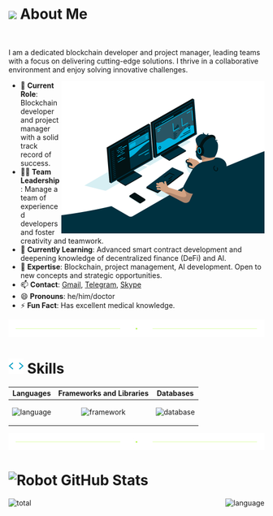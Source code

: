 <h1>
  <img src="https://user-images.githubusercontent.com/74038190/213844263-a8897a51-32f4-4b3b-b5c2-e1528b89f6f3.png" width="40" /> About Me
</h1>
​
<div>
  <p>
    I am a dedicated blockchain developer and project manager, leading teams with a focus on delivering cutting-edge solutions. I thrive in a collaborative environment and enjoy solving innovative challenges.
  </p>
  
  <img alt='coding' align='right' height='300' src="https://github.com/goldapples/goldapples/blob/main/assests/images/coding.gif" />

  <ul>
  <li>💼 <strong>Current Role</strong>: Blockchain developer and project manager with a solid track record of success.</li>
  <li>👨‍💼 <strong>Team Leadership</strong>: Manage a team of experienced developers and foster creativity and teamwork.</li>
  <li>🌱 <strong>Currently Learning</strong>: Advanced smart contract development and deepening knowledge of decentralized finance (DeFi) and AI.</li>
  <li>💬 <strong>Expertise</strong>: Blockchain, project management, AI development. Open to new concepts and strategic opportunities.</li>
  <li>📫 <strong>Contact</strong>: <a href="mailto:goldapple0722@gmail.com">Gmail</a>, <a href="https://t.me/goldapple0722">Telegram</a>, <a href="https://join.skype.com/invite/XZWPxK8ZEVUl">Skype</a></li>
  <li>😄 <strong>Pronouns</strong>: he/him/doctor</li>
  <li>⚡ <strong>Fun Fact</strong>: Has excellent medical knowledge.</li>
</ul>

</div>

![divider2](https://github.com/goldapples/goldapples/blob/main/assests/images/divider2.png)

<h1>
  <img src="https://github.com/goldapples/goldapples/blob/main/assests/images/code.gif" width ="30"> Skills
</h1>
<div align=''>
<table>
  <thead>
    <tr>
      <th>Languages</th>
      <th>Frameworks and Libraries</th>
      <th>Databases</th>
    </tr>
  </thead>
  <tbody>
    <tr>
      <td>
        <p align="center">
            <img height='132' alt='language' src="https://skillicons.dev/icons?i=js,ts,nodejs,solidity,cpp,cs,php,py,rust,ruby&perline=5" />
        </p>
      </td>
      <td>
        <p align="center">
          <img height='132' alt='framework' src="https://skillicons.dev/icons?i=nestjs,express,laravel,django,react,vue,nextjs,nuxtjs,redux,graphql&perline=5" />
        </p>
      </td>
      <td>
        <p align="center">
          <img height='132' alt='database' src="https://skillicons.dev/icons?i=mongodb,mysql,postgres,sqlite&perline=2" />
        </p>
      </td>
    </tr>
  </tbody>
</table>
</div>

![divider2](https://github.com/goldapples/goldapples/blob/main/assests/images/divider2.png)

<h1>
  <img src="https://raw.githubusercontent.com/Tarikul-Islam-Anik/Animated-Fluent-Emojis/master/Emojis/Smilies/Robot.png" alt="Robot" width="30" /> GitHub Stats
</h1>

<div align='center'>

<img align='left' height='190' alt='total' src="https://github-readme-stats.vercel.app/api?username=goldapples&show_icons=true&theme=gotham" />
  
<img align='right' height='190' alt='language' src="https://github-readme-stats.vercel.app/api/top-langs/?username=goldapples&layout=compact&theme=gotham" />

</div>
